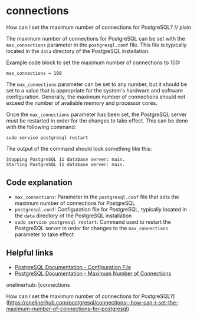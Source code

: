# connections

How can I set the maximum number of connections for PostgreSQL?
// plain

The maximum number of connections for PostgreSQL can be set with the `max_connections` parameter in the `postgresql.conf` file. This file is typically located in the `data` directory of the PostgreSQL installation.

Example code block to set the maximum number of connections to 100:
```
max_connections = 100
```

The `max_connections` parameter can be set to any number, but it should be set to a value that is appropriate for the system's hardware and software configuration. Generally, the maximum number of connections should not exceed the number of available memory and processor cores.

Once the `max_connections` parameter has been set, the PostgreSQL server must be restarted in order for the changes to take effect. This can be done with the following command:

```
sudo service postgresql restart
```

The output of the command should look something like this:
```
Stopping PostgreSQL 11 database server: main.
Starting PostgreSQL 11 database server: main.
```

## Code explanation

- `max_connections`: Parameter in the `postgresql.conf` file that sets the maximum number of connections for PostgreSQL
- `postgresql.conf`: Configuration file for PostgreSQL, typically located in the `data` directory of the PostgreSQL installation
- `sudo service postgresql restart`: Command used to restart the PostgreSQL server in order for changes to the `max_connections` parameter to take effect

## Helpful links
- [PostgreSQL Documentation - Configuration File](https://www.postgresql.org/docs/11/runtime-config-file.html)
- [PostgreSQL Documentation - Maximum Number of Connections](https://www.postgresql.org/docs/11/runtime-config-connection.html#RUNTIME-CONFIG-CONNECTION-MAX)

onelinerhub: [connections

How can I set the maximum number of connections for PostgreSQL?](https://onelinerhub.com/postgresql/connections--how-can-i-set-the-maximum-number-of-connections-for-postgresql)